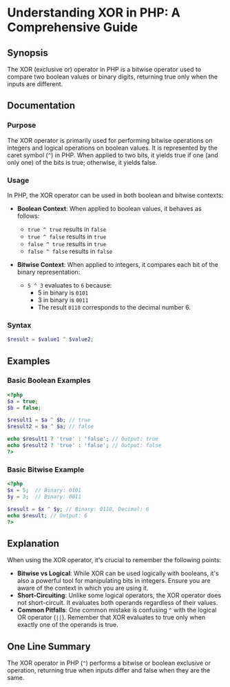 <!--
Meta Description: # Understanding XOR in PHP: A Comprehensive Guide ## Synopsis The XOR (exclusive or) operator in PHP is a bitwise operator used to compare two boolean...
Meta Keywords: true, false, php, xor, operator
-->

# Understanding XOR in PHP: A Comprehensive Guide

## Synopsis
The XOR (exclusive or) operator in PHP is a bitwise operator used to compare two boolean values or binary digits, returning true only when the inputs are different.

## Documentation
### Purpose
The XOR operator is primarily used for performing bitwise operations on integers and logical operations on boolean values. It is represented by the caret symbol (`^`) in PHP. When applied to two bits, it yields true if one (and only one) of the bits is true; otherwise, it yields false.

### Usage
In PHP, the XOR operator can be used in both boolean and bitwise contexts:

- **Boolean Context**: When applied to boolean values, it behaves as follows:
  - `true ^ true` results in `false`
  - `true ^ false` results in `true`
  - `false ^ true` results in `true`
  - `false ^ false` results in `false`

- **Bitwise Context**: When applied to integers, it compares each bit of the binary representation:
  - `5 ^ 3` evaluates to `6` because:
    - 5 in binary is `0101`
    - 3 in binary is `0011`
    - The result `0110` corresponds to the decimal number 6.

### Syntax
```php
$result = $value1 ^ $value2;
```

## Examples
### Basic Boolean Examples
```php
<?php
$a = true;
$b = false;

$result1 = $a ^ $b; // true
$result2 = $a ^ $a; // false

echo $result1 ? 'true' : 'false'; // Output: true
echo $result2 ? 'true' : 'false'; // Output: false
?>
```

### Basic Bitwise Example
```php
<?php
$x = 5;  // Binary: 0101
$y = 3;  // Binary: 0011

$result = $x ^ $y; // Binary: 0110, Decimal: 6
echo $result; // Output: 6
?>
```

## Explanation
When using the XOR operator, it's crucial to remember the following points:

- **Bitwise vs Logical**: While XOR can be used logically with booleans, it's also a powerful tool for manipulating bits in integers. Ensure you are aware of the context in which you are using it.
- **Short-Circuiting**: Unlike some logical operators, the XOR operator does not short-circuit. It evaluates both operands regardless of their values.
- **Common Pitfalls**: One common mistake is confusing `^` with the logical OR operator (`||`). Remember that XOR evaluates to true only when exactly one of the operands is true.

## One Line Summary
The XOR operator in PHP (`^`) performs a bitwise or boolean exclusive or operation, returning true when inputs differ and false when they are the same.